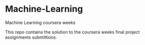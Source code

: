 # Machine-Learning
Machine Learning coursera weeks

This repo contains the solution to the coursera weeks final project assignments submittions.
